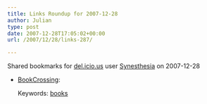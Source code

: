 ```yaml
---
title: Links Roundup for 2007-12-28
author: Julian
type: post
date: 2007-12-28T17:05:02+00:00
url: /2007/12/28/links-287/

---
```

Shared bookmarks for [del.icio.us][1] user  [Synesthesia][2] on 2007-12-28

  * [BookCrossing][3]:
  
       
    Keywords: [books][4]

 [1]: http://del.icio.us/
 [2]: http://del.icio.us/synesthesia
 [3]: http://www.bookcrossing.com/ "http://www.bookcrossing.com/"
 [4]: http://del.icio.us/synesthesia/books